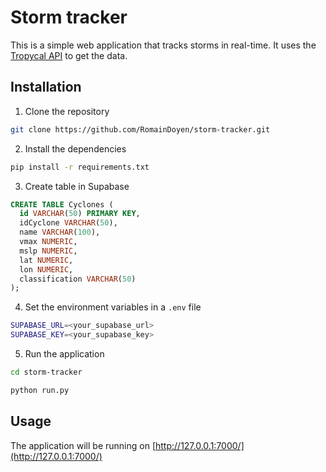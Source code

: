 # Storm tracker

This is a simple web application that tracks storms in real-time. It uses the [Tropycal API](https://tropycal.github.io/tropycal/index.html) to get the data.

## Installation

1. Clone the repository

```bash
git clone https://github.com/RomainDoyen/storm-tracker.git
```

2. Install the dependencies

```bash
pip install -r requirements.txt
```

3. Create table in Supabase

```sql
CREATE TABLE Cyclones (
  id VARCHAR(50) PRIMARY KEY,
  idCyclone VARCHAR(50),
  name VARCHAR(100),
  vmax NUMERIC,
  mslp NUMERIC,
  lat NUMERIC,
  lon NUMERIC,
  classification VARCHAR(50)
);
```

4. Set the environment variables in a `.env` file

```bash
SUPABASE_URL=<your_supabase_url>
SUPABASE_KEY=<your_supabase_key>
```

5. Run the application

```bash
cd storm-tracker
```

```bash	
python run.py
```

## Usage

The application will be running on [http://127.0.0.1:7000/](http://127.0.0.1:7000/)

